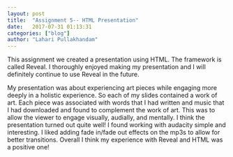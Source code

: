 ```yaml
---
layout: post
title:  "Assignment 5-- HTML Presentation"
date:   2017-07-31 01:13:31
categories: ["blog"]
author: "Lahari Pullakhandam"
---
```


This assignment we created a presentation using HTML. The framework is called Reveal. I thoroughly enjoyed making my presentation and I will definitely continue to use Reveal in the future.

My presentation was about experiencing art pieces while engaging more deeply in a holistic experience. So each of my slides contained a work of art. Each piece was associated with words that I had written and music that I had downloaded and found to complement the work of art. This was to allow the viewer to engage visually, audially, and mentally. I think the presentation turned out quite well! I found working with audacity simple and interesting. I liked adding fade in/fade out effects on the mp3s to allow for better transitions. Overall I think my experience with Reveal and HTML was a positive one!


